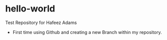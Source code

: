 # hello-world
Test Repository for Hafeez Adams 
- First time using Github and creating a new Branch within my repository.
